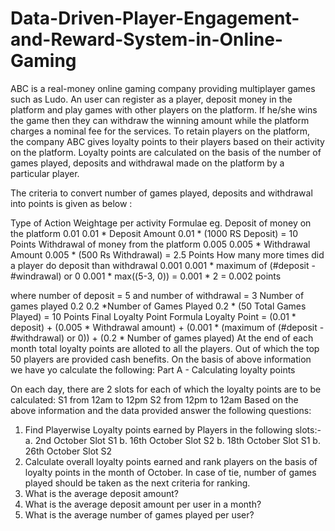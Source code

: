 # Data-Driven-Player-Engagement-and-Reward-System-in-Online-Gaming
ABC is a real-money online gaming company providing multiplayer games such as Ludo. An user can register as a player, 
deposit money in the platform and play games with other players on the platform. 
If he/she wins the game then they can withdraw the winning amount while the platform charges a nominal fee for the services.
To retain players on the platform, the company ABC gives loyalty points to their players based on their activity on the platform.
 Loyalty points are calculated on the basis of the number of games played, deposits and withdrawal made on the platform by a particular player.
 
The criteria to convert number of games played, deposits and withdrawal into points is given as below :
			
Type of Action	Weightage per activity	Formulae	eg.
Deposit of money on the platform	0.01	0.01 * Deposit Amount	0.01 * (1000 RS Deposit) = 10 Points
Withdrawal of money from the platform	0.005	0.005 * Withdrawal Amount	0.005 * (500 Rs Withdrawal) = 2.5 Points
How many more times did a player do deposit than withdrawal	0.001	0.001 * maximum of (#deposit - #windrawal) or 0	0.001 * max((5-3, 0))
= 0.001 * 2
= 0.002 points

where number of deposit = 5
and number of withdrawal = 3
Number of games played	0.2	0.2 *Number of Games Played	0.2 * (50 Total Games Played) = 10 Points
Final Loyalty Point Formula
Loyalty Point = (0.01 * deposit) + (0.005 * Withdrawal amount) + (0.001 * (maximum of (#deposit - #withdrawal) or 0)) + (0.2 * Number of games played)
At the end of each month total loyalty points are alloted to all the players. Out of which the top 50 players are provided cash benefits.
On the basis of above information we have yo calculate the following:
Part A - Calculating loyalty points

On each day, there are 2 slots for each of which the loyalty points are to be calculated:
S1 from 12am to 12pm 
S2 from 12pm to 12am
Based on the above information and the data provided answer the following questions:
1. Find Playerwise Loyalty points earned by Players in the following slots:-
    a. 2nd October Slot S1
    b. 16th October Slot S2
    b. 18th October Slot S1
    b. 26th October Slot S2
2. Calculate overall loyalty points earned and rank players on the basis of loyalty points in the month of October. 
     In case of tie, number of games played should be taken as the next criteria for ranking.
3. What is the average deposit amount?
4. What is the average deposit amount per user in a month?
5. What is the average number of games played per user?


